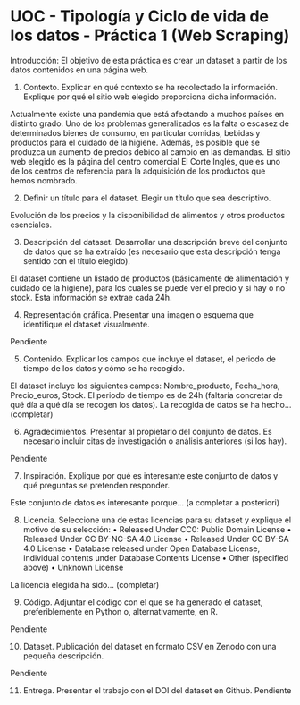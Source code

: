 # UOC - Tipología y Ciclo de vida de los datos - Práctica 1 (Web Scraping)

Introducción: El objetivo de esta práctica es crear un dataset a partir de los datos contenidos en una página web.

1. Contexto. Explicar en qué contexto se ha recolectado la información. Explique por qué el sitio web elegido proporciona dicha información.

Actualmente existe una pandemia que está afectando a muchos países en distinto grado. Uno de los problemas generalizados es la falta o escasez de determinados bienes de consumo, en particular comidas, bebidas y productos para el cuidado de la higiene. Además, es posible que se produzca un aumento de precios debido al cambio en las demandas. 
El sitio web elegido es la página del centro comercial El Corte Inglés, que es uno de los centros de referencia para la adquisición de los productos que hemos nombrado.

2. Definir un título para el dataset. Elegir un título que sea descriptivo.

Evolución de los precios y la disponibilidad de alimentos y otros productos esenciales.

3. Descripción del dataset. Desarrollar una descripción breve del conjunto de datos que se ha extraído (es necesario que esta descripción tenga sentido con el título elegido).

El dataset contiene un listado de productos (básicamente de alimentación y cuidado de la higiene), para los cuales se puede ver el precio y si hay o no stock. Esta información se extrae cada 24h.  

4. Representación gráfica. Presentar una imagen o esquema que identifique el dataset visualmente.

Pendiente

5. Contenido. Explicar los campos que incluye el dataset, el periodo de tiempo de los datos y cómo se ha recogido.

El dataset incluye los siguientes campos: Nombre_producto, Fecha_hora, Precio_euros, Stock.
El periodo de tiempo es de 24h (faltaría concretar de qué día a qué día se recogen los datos).
La recogida de datos se ha hecho… (completar)

6. Agradecimientos. Presentar al propietario del conjunto de datos. Es necesario incluir citas de investigación o análisis anteriores (si los hay).

Pendiente

7. Inspiración. Explique por qué es interesante este conjunto de datos y qué preguntas se pretenden responder.

Este conjunto de datos es interesante porque… (a completar a posteriori)

8. Licencia. Seleccione una de estas licencias para su dataset y explique el motivo de su selección:
•	Released Under CC0: Public Domain License
•	Released Under CC BY-NC-SA 4.0 License
•	Released Under CC BY-SA 4.0 License
•	Database released under Open Database License, individual contents 
under Database Contents License
•	Other (specified above)
•	Unknown License

La licencia elegida ha sido… (completar)

9. Código. Adjuntar el código con el que se ha generado el dataset, preferiblemente en Python o, alternativamente, en R.

Pendiente

10. Dataset. Publicación del dataset en formato CSV en Zenodo con una pequeña descripción.

Pendiente

11. Entrega. Presentar el trabajo con el DOI del dataset en Github.
Pendiente

